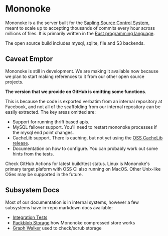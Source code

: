 # Mononoke

Mononoke is a the server built for the [Sapling Source Control
System](https://sapling-scm.com/), meant to scale up to accepting thousands of
commits every hour across millions of files. It is primarily written in the
[Rust programming language](https://www.rust-lang.org/en-US/).

The open source build includes mysql, sqlite, file and S3 backends.

## Caveat Emptor

Mononoke is still in development. We are making it available now because we plan to
start making references to it from our other open source projects.

**The version that we provide on GitHub is omitting some functions**.

This is because the code is exported verbatim from an internal repository at Facebook, and
not all of the scaffolding from our internal repository can be easily extracted. The key areas
omitted are:

* Support for running thrift based apis.
* MySQL failover support.  You'll need to restart mononoke processes if the mysql end point changes.
* CacheLib support. There is caching, but not yet using the [OSS CacheLib release](https://github.com/facebook/cachelib).
* Documentation on how to configure.  You can probably work out some hints from the tests.

Check GitHub Actions for latest build/test status. Linux is Mononoke's primary target plaform with OSS CI also running on MacOS. Other Unix-like OSes may be supported in the future.

## Subsystem Docs

Most of our documentation is in internal systems, however a few subsystems have in-repo markdown docs available:

* [Integration Tests](tests/integration/README.md)
* [Packblob Storage](blobstore/packblob/README.md) how Mononoke compressed store works
* [Graph Walker](walker/src/README.md) used to check/scrub storage
